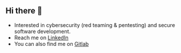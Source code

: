 ## Hi there 👋

* Interested in cybersecurity (red teaming & pentesting) and secure software development.
* Reach me on [LinkedIn](https://www.linkedin.com/in/maciejkisielewicz/)
* You can also find me on [Gitlab](https://gitlab.com/kisielos101) 
